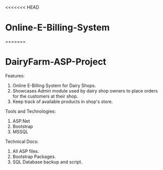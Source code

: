 <<<<<<< HEAD
# Online-E-Billing-System
=======
# DairyFarm-ASP-Project

Features:
1. Online E-Billing System for Dairy Shops.
2. Showcases Admin module used by dairy shop owners to place orders for the customers at their shop.
3. Keep track of available products in shop's store.

Tools and Technologies:
1. ASP.Net 
2. Bootstrap
3. MSSQL 

Technical Docs:
1. All ASP files.
2. Bootstrap Packages.
3. SQL Database backup and script.

